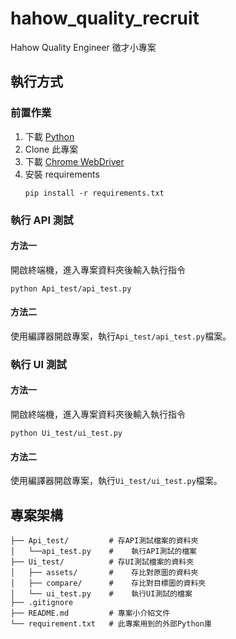 # hahow_quality_recruit
Hahow Quality Engineer 徵才小專案

## 執行方式
### 前置作業
1. 下載 [Python](https://www.python.org/downloads/)
2. Clone 此專案 
3. 下載 [Chrome WebDriver](https://chromedriver.chromium.org/downloads)
4. 安裝 requirements
    ```
    pip install -r requirements.txt
    ```
### 執行 API 測試
#### 方法一
開啟終端機，進入專案資料夾後輸入執行指令
```
python Api_test/api_test.py
```
#### 方法二
使用編譯器開啟專案，執行`Api_test/api_test.py`檔案。

### 執行 UI 測試
#### 方法一
開啟終端機，進入專案資料夾後輸入執行指令
```
python Ui_test/ui_test.py
```
#### 方法二
使用編譯器開啟專案，執行`Ui_test/ui_test.py`檔案。

## 專案架構
```
├── Api_test/         # 存API測試檔案的資料夾 
│   └──api_test.py    #    執行API測試的檔案
├── Ui_test/          # 存UI測試檔案的資料夾
│   ├── assets/       #    存比對原圖的資料夾
│   ├── compare/      #    存比對目標圖的資料夾
│   └── ui_test.py    #    執行UI測試的檔案
├── .gitignore
├── README.md         # 專案小介紹文件
└── requirement.txt   # 此專案用到的外部Python庫
```